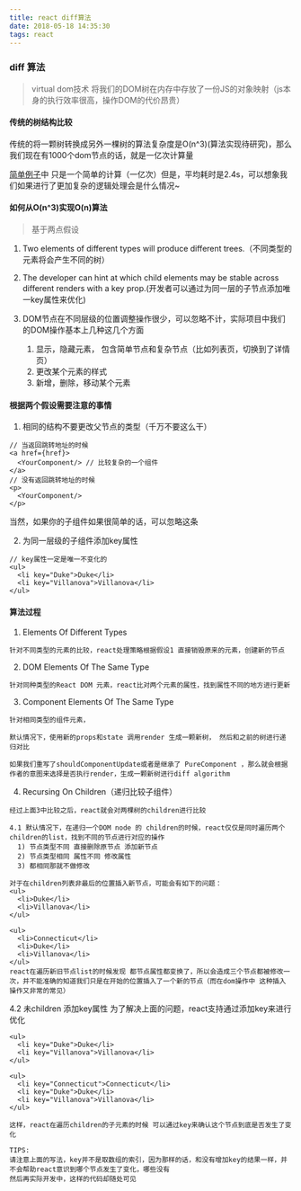 ```yaml
---
title: react diff算法
date: 2018-05-18 14:35:30
tags: react 
---
```

### diff 算法
> virtual dom技术 将我们的DOM树在内存中存放了一份JS的对象映射（js本身的执行效率很高，操作DOM的代价昂贵）
#### 传统的树结构比较
传统的将一颗树转换成另外一棵树的算法复杂度是O(n^3)(算法实现待研究)，那么我们现在有1000个dom节点的话，就是一亿次计算量

[简单例子](https://github.com/webaifei/js-topics/blob/master/react-best-practice/on%5E3.html)中 只是一个简单的计算（一亿次）但是，平均耗时是2.4s，可以想象我们如果进行了更加复杂的逻辑处理会是什么情况~

#### 如何从O(n^3)实现O(n)算法
> 基于两点假设
1. Two elements of different types will produce different trees.（不同类型的元素将会产生不同的树）

2. The developer can hint at which child elements may be stable across different renders with a key prop.(开发者可以通过为同一层的子节点添加唯一key属性来优化)

3. DOM节点在不同层级的位置调整操作很少，可以忽略不计，实际项目中我们的DOM操作基本上几种这几个方面
    1. 显示，隐藏元素， 包含简单节点和复杂节点（比如列表页，切换到了详情页）
    2. 更改某个元素的样式
    3. 新增，删除，移动某个元素

#### 根据两个假设需要注意的事情
1. 相同的结构不要更改父节点的类型（千万不要这么干）
```
// 当返回跳转地址的时候 
<a href={href}>
  <YourComponent/> // 比较复杂的一个组件
</a>
// 没有返回跳转地址的时候
<p>
  <YourComponent/>
</p>
```
当然，如果你的子组件如果很简单的话，可以忽略这条

2. 为同一层级的子组件添加key属性

```
// key属性一定是唯一不变化的
<ul>
  <li key="Duke">Duke</li>
  <li key="Villanova">Villanova</li>
</ul>

```



#### 算法过程
1. Elements Of Different Types
```
针对不同类型的元素的比较，react处理策略根据假设1 直接销毁原来的元素，创建新的节点
```

2. DOM Elements Of The Same Type
```
针对同种类型的React DOM 元素，react比对两个元素的属性，找到属性不同的地方进行更新
```
3. Component Elements Of The Same Type
```
针对相同类型的组件元素，

默认情况下，使用新的props和state 调用render 生成一颗新树， 然后和之前的树进行递归对比

如果我们重写了shouldComponentUpdate或者是继承了 PureComponent ，那么就会根据作者的意图来选择是否执行render，生成一颗新树进行diff algorithm
```
4.  Recursing On Children（递归比较子组件）
```
经过上面3中比较之后，react就会对两棵树的children进行比较

4.1 默认情况下，在递归一个DOM node 的 children的时候，react仅仅是同时遍历两个children的list，找到不同的节点进行对应的操作
  1) 节点类型不同 直接删除原节点 添加新节点
  2) 节点类型相同 属性不同 修改属性
  3) 都相同那就不做修改

对于在children列表非最后的位置插入新节点，可能会有如下的问题：
<ul>
  <li>Duke</li>
  <li>Villanova</li>
</ul>

<ul>
  <li>Connecticut</li>
  <li>Duke</li>
  <li>Villanova</li>
</ul>
react在遍历新旧节点list的时候发现 都节点属性都变换了，所以会造成三个节点都被修改一次，并不能准确的知道我们只是在开始的位置插入了一个新的节点（而在dom操作中 这种插入操作又非常的常见）
```
4.2 未children 添加key属性
为了解决上面的问题，react支持通过添加key来进行优化
```
<ul>
  <li key="Duke">Duke</li>
  <li key="Villanova">Villanova</li>
</ul>

<ul>
  <li key="Connecticut">Connecticut</li>
  <li key="Duke">Duke</li>
  <li key="Villanova">Villanova</li>
</ul>

这样，react在遍历children的子元素的时候 可以通过key来确认这个节点到底是否发生了变化

TIPS: 
请注意上面的写法，key并不是取数组的索引，因为那样的话，和没有增加key的结果一样，并不会帮助react意识到哪个节点发生了变化，哪些没有
然后再实际开发中，这样的代码却随处可见
```

